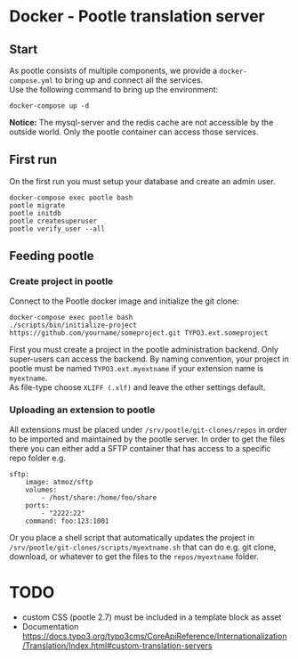 # Docker - Pootle translation server

## Start

As pootle consists of multiple components, we provide a `docker-compose.yml` to bring up and connect all the services.  
Use the following command to bring up the environment:

    docker-compose up -d

**Notice:** The mysql-server and the redis cache are not accessible by the outside world. Only the pootle container can access those services.

## First run

On the first run you must setup your database and create an admin user.

    docker-compose exec pootle bash
    pootle migrate
    pootle initdb
    pootle createsuperuser
    pootle verify_user --all


## Feeding pootle

### Create project in pootle

Connect to the Pootle docker image and initialize the git clone:

    docker-compose exec pootle bash
    ./scripts/bin/initialize-project https://github.com/yourname/someproject.git TYPO3.ext.someproject


First you must create a project in the pootle administration backend. Only super-users can access the backend.
By naming convention, your project in pootle must be named `TYPO3.ext.myextname` if your extension name is `myextname`.  
As file-type choose `XLIFF (.xlf)` and leave the other settings default.

### Uploading an extension to pootle

All extensions must be placed under `/srv/pootle/git-clones/repos` in order to be imported and maintained by the pootle server.
In order to get the files there you can either add a SFTP container that has access to a specific repo folder e.g.

    sftp:
        image: atmoz/sftp
        volumes:
            - /host/share:/home/foo/share
        ports:
            - "2222:22"
        command: foo:123:1001    

Or you place a shell script that automatically updates the project in `/srv/pootle/git-clones/scripts/myextname.sh` that can 
do e.g. git clone, download, or whatever to get the files to the `repos/myextname` folder.

# TODO

- custom CSS (pootle 2.7) must be included in a template block as asset
- Documentation https://docs.typo3.org/typo3cms/CoreApiReference/Internationalization/Translation/Index.html#custom-translation-servers
